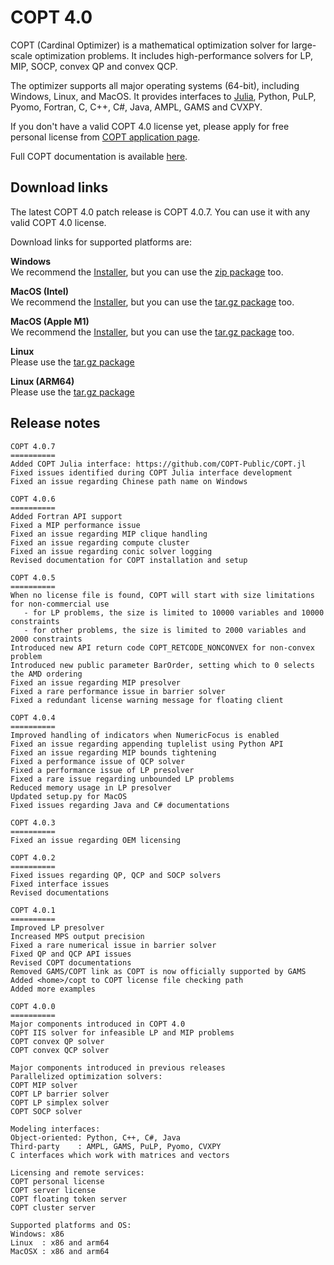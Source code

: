 # COPT 4.0

COPT (Cardinal Optimizer) is a mathematical optimization solver for large-scale optimization problems.
It includes high-performance solvers for LP, MIP, SOCP, convex QP and convex QCP.

The optimizer supports all major operating systems (64-bit), including Windows, Linux, and MacOS.
It provides interfaces to [Julia](https://github.com/COPT-Public/COPT.jl), Python, PuLP, Pyomo, Fortran, C, C++, C#, Java, AMPL, GAMS and CVXPY.

If you don't have a valid COPT 4.0 license yet,
please apply for free personal license from [COPT application page](https://www.shanshu.ai/copt).

Full COPT documentation is available [here](https://guide.coap.online/copt/en-doc/index.html).

## Download links

The latest COPT 4.0 patch release is COPT 4.0.7.
You can use it with any valid COPT 4.0 license.

Download links for supported platforms are:

**Windows**<br>
  We recommend
  the [Installer](https://pub.shanshu.ai/download/copt/4.0.7/win64/CardinalOptimizer-4.0.7-win64-installer.zip),
  but you can use the [zip package](https://pub.shanshu.ai/download/copt/4.0.7/win64/CardinalOptimizer-4.0.7-win64.zip) too.

**MacOS (Intel)**<br>
  We recommend
  the [Installer](https://pub.shanshu.ai/download/copt/4.0.7/osx64/CardinalOptimizer-4.0.7-osx64.dmg),
  but you can use the [tar.gz package](https://pub.shanshu.ai/download/copt/4.0.7/osx64/CardinalOptimizer-4.0.7-osx64.tar.gz) too.

**MacOS (Apple M1)**<br>
  We recommend
  the [Installer](https://pub.shanshu.ai/download/copt/4.0.7/aarch64/CardinalOptimizer-4.0.7-aarch64_mac.dmg),
  but you can use the [tar.gz package](https://pub.shanshu.ai/download/copt/4.0.7/aarch64/CardinalOptimizer-4.0.7-aarch64_mac.tar.gz) too.

**Linux**<br>
  Please use the [tar.gz package](https://pub.shanshu.ai/download/copt/4.0.7/linux64/CardinalOptimizer-4.0.7-lnx64.tar.gz)

**Linux (ARM64)**<br>
  Please use the [tar.gz package](https://pub.shanshu.ai/download/copt/4.0.7/aarch64/CardinalOptimizer-4.0.7-aarch64_lnx.tar.gz)

## Release notes

```
COPT 4.0.7
==========
Added COPT Julia interface: https://github.com/COPT-Public/COPT.jl
Fixed issues identified during COPT Julia interface development
Fixed an issue regarding Chinese path name on Windows

COPT 4.0.6
==========
Added Fortran API support
Fixed a MIP performance issue
Fixed an issue regarding MIP clique handling
Fixed an issue regarding compute cluster
Fixed an issue regarding conic solver logging
Revised documentation for COPT installation and setup

COPT 4.0.5
==========
When no license file is found, COPT will start with size limitations for non-commercial use
   - for LP problems, the size is limited to 10000 variables and 10000 constraints
   - for other problems, the size is limited to 2000 variables and 2000 constraints
Introduced new API return code COPT_RETCODE_NONCONVEX for non-convex problem
Introduced new public parameter BarOrder, setting which to 0 selects the AMD ordering
Fixed an issue regarding MIP presolver
Fixed a rare performance issue in barrier solver
Fixed a redundant license warning message for floating client

COPT 4.0.4
==========
Improved handling of indicators when NumericFocus is enabled
Fixed an issue regarding appending tuplelist using Python API
Fixed an issue regarding MIP bounds tightening
Fixed a performance issue of QCP solver
Fixed a performance issue of LP presolver
Fixed a rare issue regarding unbounded LP problems
Reduced memory usage in LP presolver
Updated setup.py for MacOS
Fixed issues regarding Java and C# documentations

COPT 4.0.3
==========
Fixed an issue regarding OEM licensing

COPT 4.0.2
==========
Fixed issues regarding QP, QCP and SOCP solvers
Fixed interface issues
Revised documentations

COPT 4.0.1
==========
Improved LP presolver
Increased MPS output precision
Fixed a rare numerical issue in barrier solver
Fixed QP and QCP API issues
Revised COPT documentations
Removed GAMS/COPT link as COPT is now officially supported by GAMS
Added <home>/copt to COPT license file checking path
Added more examples

COPT 4.0.0
==========
Major components introduced in COPT 4.0
COPT IIS solver for infeasible LP and MIP problems
COPT convex QP solver
COPT convex QCP solver

Major components introduced in previous releases
Parallelized optimization solvers:
COPT MIP solver
COPT LP barrier solver
COPT LP simplex solver
COPT SOCP solver

Modeling interfaces:
Object-oriented: Python, C++, C#, Java
Third-party    : AMPL, GAMS, PuLP, Pyomo, CVXPY
C interfaces which work with matrices and vectors

Licensing and remote services:
COPT personal license
COPT server license
COPT floating token server
COPT cluster server

Supported platforms and OS:
Windows: x86
Linux  : x86 and arm64
MacOSX : x86 and arm64
```
